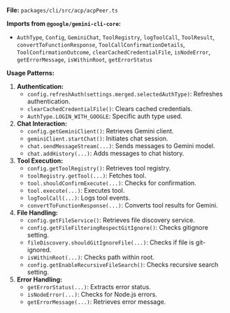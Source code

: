 **File:** `packages/cli/src/acp/acpPeer.ts`

**Imports from `@google/gemini-cli-core`:**
- `AuthType`, `Config`, `GeminiChat`, `ToolRegistry`, `logToolCall`, `ToolResult`, `convertToFunctionResponse`, `ToolCallConfirmationDetails`, `ToolConfirmationOutcome`, `clearCachedCredentialFile`, `isNodeError`, `getErrorMessage`, `isWithinRoot`, `getErrorStatus`

**Usage Patterns:**
1.  **Authentication:**
    *   `config.refreshAuth(settings.merged.selectedAuthType)`: Refreshes authentication.
    *   `clearCachedCredentialFile()`: Clears cached credentials.
    *   `AuthType.LOGIN_WITH_GOOGLE`: Specific auth type used.
2.  **Chat Interaction:**
    *   `config.getGeminiClient()`: Retrieves Gemini client.
    *   `geminiClient.startChat()`: Initiates chat session.
    *   `chat.sendMessageStream(...)`: Sends messages to Gemini model.
    *   `chat.addHistory(...)`: Adds messages to chat history.
3.  **Tool Execution:**
    *   `config.getToolRegistry()`: Retrieves tool registry.
    *   `toolRegistry.getTool(...)`: Fetches tool.
    *   `tool.shouldConfirmExecute(...)`: Checks for confirmation.
    *   `tool.execute(...)`: Executes tool.
    *   `logToolCall(...)`: Logs tool events.
    *   `convertToFunctionResponse(...)`: Converts tool results for Gemini.
4.  **File Handling:**
    *   `config.getFileService()`: Retrieves file discovery service.
    *   `config.getFileFilteringRespectGitIgnore()`: Checks gitignore setting.
    *   `fileDiscovery.shouldGitIgnoreFile(...)`: Checks if file is git-ignored.
    *   `isWithinRoot(...)`: Checks path within root.
    *   `config.getEnableRecursiveFileSearch()`: Checks recursive search setting.
5.  **Error Handling:**
    *   `getErrorStatus(...)`: Extracts error status.
    *   `isNodeError(...)`: Checks for Node.js errors.
    *   `getErrorMessage(...)`: Retrieves error message.
